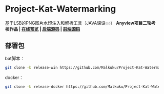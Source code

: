 # Project-Kat-Watermarking
基于LSB的PNG图片水印注入和解析工具（JAVA课设💧💧💧）
**Anyview项目二轮考核作品 | [在线预览](http://8.138.29.57) | [后端源码](https://github.com/Malkuku/Project-Kat-Watermarking/tree/release-1.0) | [前端源码](https://github.com/Malkuku/Project-Kat-Watermarking/tree/vue-release-1.0)**

## 部署包
bat脚本：
```bash
git clone -b release-win https://github.com/Malkuku/Project-Kat-Watermarking.git
```
docker：
```bash
git clone -b release-docker https://github.com/Malkuku/Project-Kat-Watermarking.git
```
